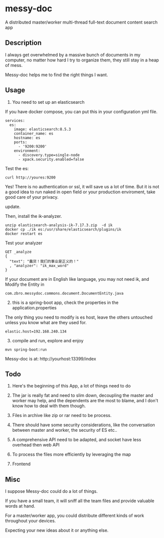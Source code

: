 # messy-doc
A distributed master/worker multi-thread full-text document content search app

## Description
I always get overwhelmed by a massive bunch of documents in my computer, no matter how hard I try to organize them, they still stay in a heap of mess.

Messy-doc helps me to find the right things I want.

## Usage
1. You need to set up an elasticsearch

If you have docker compose, you can put this in your configuration yml file.

```version: "3"
services:
  es:
    image: elasticsearch:8.5.3
    container_name: es
    hostname: es
    ports:
      - '9200:9200'
    environment: 
      - discovery.type=single-node
      - xpack.security.enabled=false
```

Test the es:

```
curl http://youres:9200
```

Yes! There is no authentication or ssl, it will save us a lot of time. But it is not a good idea to run naked in open field or your production enviroment, take good care of your privacy.

update. 

Then, install the ik-analyzer. 

```
unzip elasticsearch-analysis-ik-7.17.3.zip  -d ik
docker cp ./ik es:/usr/share/elasticsearch/plugins/ik
docker restart es
```
Test your analyzer
```
GET _analyze
{
  "text": "蠢货！我们的事业是正义的！"
  , "analyzer": "ik_max_word"
}
```
If your document are in English like language, you may not need ik, and Modify the Entity in 

```
com.zbro.messydoc.commons.document.DocumentEntity.java
```

2. this is a spring-boot app, check the properties in the application.properties

The only thing you need to modify is es host, leave the others untouched unless you know what are they used for.
```
elastic.host=192.168.240.134
```
3. compile and run, explore and enjoy

```
mvn spring-boot:run
```

Messy-doc is at: http://yourhost:13399/index

## Todo

1. Here's the beginning of this App, a lot of things need to do 

2. The jar is really fat and need to slim down, decoupling the master and worker may help, and the dependents are the most to blame, and I don't know how to deal with them though.

3. Files in archive like zip or rar need to be process.

4. There should have some security considerations, like the conversation between master and worker, the security of ES etc..

5. A comprehensive API need to be adapted, and socket have less overhead then web API

6. To process the files more efficiently by leveraging the map

7. Frontend

## Misc

I suppose Messy-doc could do a lot of things. 

If you have a small team, it will sniff all the team files and provide valuable words at hand. 

For a master/worker app, you could distribute different kinds of work throughout your devices.

Expecting your new ideas about it or anything else.